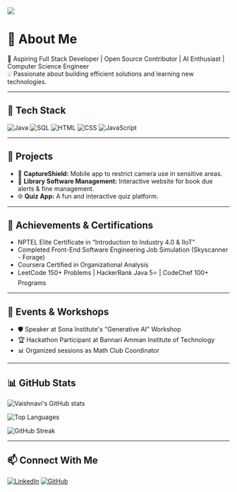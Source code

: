 <img src="https://capsule-render.vercel.app/api?type=waving&color=gradient&height=200&section=header&text=Hi,%20I'm%20Vaishnavi%20Raj!&fontSize=40&fontColor=ffffff" />

# 👋 About Me
🎯 Aspiring Full Stack Developer | Open Source Contributor | AI Enthusiast | Computer Science Engineer  
💡 Passionate about building efficient solutions and learning new technologies.

---

## 🔧 Tech Stack
![Java](https://img.shields.io/badge/Java-ED8B00?style=for-the-badge&logo=java&logoColor=white)
![SQL](https://img.shields.io/badge/SQL-4479A1?style=for-the-badge&logo=MySQL&logoColor=white)
![HTML](https://img.shields.io/badge/HTML5-E34F26?style=for-the-badge&logo=html5&logoColor=white)
![CSS](https://img.shields.io/badge/CSS3-1572B6?style=for-the-badge&logo=css3&logoColor=white)
![JavaScript](https://img.shields.io/badge/JavaScript-F7DF1E?style=for-the-badge&logo=javascript&logoColor=black)

---

## 🚀 Projects
- 📸 **CaptureShield:** Mobile app to restrict camera use in sensitive areas.
- 📖 **Library Software Management:** Interactive website for book due alerts & fine management.
- 🌐 **Quiz App:** A fun and interactive quiz platform.

---

## 🏅 Achievements & Certifications
- NPTEL Elite Certificate in “Introduction to Industry 4.0 & IIoT”
- Completed Front-End Software Engineering Job Simulation (Skyscanner - Forage)
- Coursera Certified in Organizational Analysis
- LeetCode 150+ Problems | HackerRank Java 5⭐ | CodeChef 100+ Programs

---

## 🎤 Events & Workshops
- 🛡️ Speaker at Sona Institute's "Generative AI" Workshop
- 🏆 Hackathon Participant at Bannari Amman Institute of Technology
- 📊 Organized sessions as Math Club Coordinator

---

## 📊 GitHub Stats
![Vaishnavi's GitHub stats](https://github-readme-stats.vercel.app/api?username=VAISHNAVIRAJ22&show_icons=true&theme=tokyonight)

![Top Languages](https://github-readme-stats.vercel.app/api/top-langs/?username=VAISHNAVIRAJ22&layout=compact&theme=tokyonight)

![GitHub Streak](https://streak-stats.demolab.com/?user=VAISHNAVIRAJ22&theme=tokyonight)

---

## 📫 Connect With Me
[![LinkedIn](https://img.shields.io/badge/LinkedIn-blue?style=flat&logo=linkedin)](https://www.linkedin.com/in/vaishnaviraji22)
[![GitHub](https://img.shields.io/badge/GitHub-black?style=flat&logo=github)](https://github.com/VAISHNAVIRAJ22)
